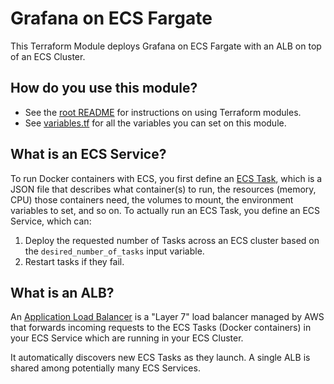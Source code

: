 # Grafana on ECS Fargate

This Terraform Module deploys Grafana on ECS Fargate with an ALB on top of an ECS Cluster.

## How do you use this module?

* See the [root README](/README.md) for instructions on using Terraform modules.
* See [variables.tf](variables.tf) for all the variables you can set on this module.

## What is an ECS Service?

To run Docker containers with ECS, you first define an [ECS
Task](http://docs.aws.amazon.com/AmazonECS/latest/developerguide/task_defintions.html), which is a JSON file that
describes what container(s) to run, the resources (memory, CPU) those containers need, the volumes to mount, the
environment variables to set, and so on. To actually run an ECS Task, you define an ECS Service, which can:

1. Deploy the requested number of Tasks across an ECS cluster based on the `desired_number_of_tasks` input variable.
1. Restart tasks if they fail.

## What is an ALB?

An [Application Load Balancer](http://docs.aws.amazon.com/elasticloadbalancing/latest/application/introduction.html) is
a "Layer 7" load balancer managed by AWS that forwards incoming requests to the ECS Tasks (Docker containers) in your ECS
Service which are running in your ECS Cluster.

It automatically discovers new ECS Tasks as they launch. A single ALB is shared among potentially many ECS Services.

